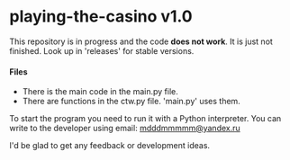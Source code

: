 # playing-the-casino v1.0

This repository is in progress and the code **does not work**.
It is just not finished. Look up in 'releases' for stable versions.

#### Files
 - There is the main code in the main.py file.
 - There are functions in the ctw.py file. 'main.py' uses them.

To start the program you need to run it with a Python interpreter.
You can write to the developer using email: mdddmmmmm@yandex.ru

I'd be glad to get any feedback or development ideas.
